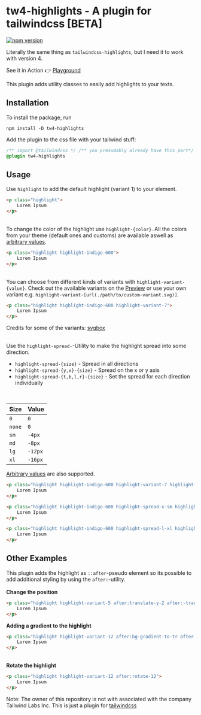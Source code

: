 # tw4-highlights - A plugin for tailwindcss [BETA]
[![npm version](https://badge.fury.io/js/tw4-highlights.svg?icon=si%3Anpm)](https://badge.fury.io/js/tw4-highlights)

Literally the same thing as `tailwindcss-highlights`, but I need it to work with version 4. 

See it in Action 👉 [Playground](https://play.tailwindcss.com/hM0gHS3erl)


This plugin adds utility classes to easily add highlights to your texts.

## Installation

To install the package, run

    npm install -D tw4-highlights

Add the plugin to the css file with your tailwind stuff:

```css
/** import @tailwindcss */ /** you presumably already have this part*/
@plugin tw4-highlights
```

## Usage

Use `highlight` to add the default highlight (variant 1) to your element. 
```html
<p class="highlight">
    Lorem Ipsum
</p>
```
\
To change the color of the highlight use `highlight-{color}`. All the colors from your theme (default ones and customs) are available aswell as [arbitrary values](https://tailwindcss.com/docs/adding-custom-styles#using-arbitrary-values).

```html
<p class="highlight highlight-indigo-600">
    Lorem Ipsum
</p>
```
\
You can choose from different kinds of variants with `highlight-variant-{value}`. Check out the available variants on the [Preview](https://tailwindcss-highlights.hubatsch.dev/) or use your own variant e.g. `highlight-variant-[url(./path/to/custom-variant.svg)]`.

```html
<p class="highlight highlight-indigo-600 highlight-variant-7">
    Lorem Ipsum
</p>
```
Credits for some of the variants: [svgbox](https://svgbox.net/)

\
Use the `highlight-spread-`-Utility to make the highlight spread into some direction.

- `highlight-spread-{size}` - Spread in all directions
- `highlight-spread-{y,x}-{size}` - Spread on the x or y axis
- `highlight-spread-{t,b,l,r}-{size}` - Set the spread for each direction individually
<br />

| Size   | Value   |
| ------ | ------- |
| `0`    | `0`     |
| `none` | `0`     |
| `sm`   | `-4px`  |
| `md`   | `-8px`  |
| `lg`   | `-12px` |
| `xl`   | `-16px` |

[Arbitrary values](https://tailwindcss.com/docs/adding-custom-styles#using-arbitrary-values) are also supported.
<br />

```html
<p class="highlight highlight-indigo-600 highlight-variant-7 highlight-spread-md">
    Lorem Ipsum
</p>

<p class="highlight highlight-indigo-600 highlight-spread-x-sm highlight-spread-y-xl">
    Lorem Ipsum
</p>

<p class="highlight highlight-indigo-600 highlight-spread-l-xl highlight-spread-t-sm">
    Lorem Ipsum
</p>
```

## Other Examples
This plugin adds the highlight as `::after`-pseudo element so its possible to add additional styling by using the `after:`-utility.
\
<br />
**Change the position**
```html
<p class="highlight highlight-variant-5 after:translate-y-2 after:-translate-x-4">
    Lorem Ipsum
</p>
```
**Adding a gradient to the highlight**
```html
<p class="highlight highlight-variant-12 after:bg-gradient-to-tr after:from-amber-500 after:to-sky-500">
    Lorem Ipsum
</p>
```
\
**Rotate the highlight**
```html
<p class="highlight highlight-variant-12 after:rotate-12">
    Lorem Ipsum
</p>
```

Note: The owner of this repository is not with associated with the company Tailwind Labs Inc. This is just a plugin for [tailwindcss](https://tailwindcss.com/)
